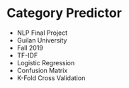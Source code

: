 # Category Predictor

- NLP Final Project
- Guilan University
- Fall 2019
- TF-IDF
- Logistic Regression
- Confusion Matrix
- K-Fold Cross Validation
